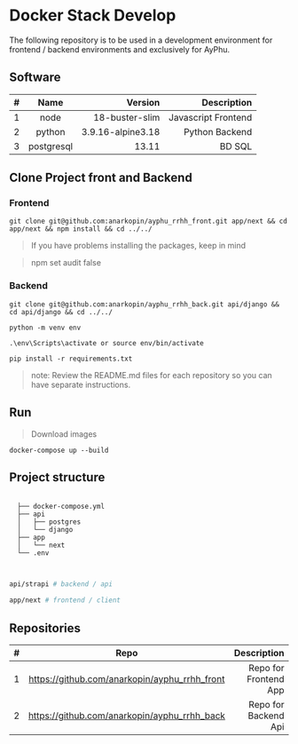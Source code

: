 # Docker Stack Develop

The following repository is to be used in a development environment for frontend / backend environments and exclusively for AyPhu.

## Software

| # | Name | Version | Description |
|:--------------|:-------------:|--------------:|--------------:|
| 1 | node | 18-buster-slim | Javascript Frontend |
| 2 | python | 3.9.16-alpine3.18 | Python Backend |
| 3 | postgresql | 13.11 | BD SQL |

## Clone Project front and Backend

### Frontend

```
git clone git@github.com:anarkopin/ayphu_rrhh_front.git app/next && cd app/next && npm install && cd ../../
```

> If you have problems installing the packages, keep in mind

> npm set audit false

### Backend

```
git clone git@github.com:anarkopin/ayphu_rrhh_back.git api/django && cd api/django && cd ../../
```

```
python -m venv env 
```

```
.\env\Scripts\activate or source env/bin/activate
```

```
pip install -r requirements.txt
```

> note: Review the README.md files for each repository so you can have separate instructions.
## Run


> Download images

```
docker-compose up --build
```


## Project structure

<pre class="language-shell">
  <code class=" language-shell">
  ├── docker-compose.yml
  ├── api
  │   ├── postgres
  │   └── django
  ├── app
  │   └── next
  └── .env
  
  </code>
</pre>

```bash
api/strapi # backend / api
```

```bash
app/next # frontend / client
```

## Repositories

| # | Repo | Description |
|:--------------|:-------------:|--------------:|
| 1 | https://github.com/anarkopin/ayphu_rrhh_front | Repo for Frontend App |
| 2 | https://github.com/anarkopin/ayphu_rrhh_back | Repo for Backend Api |

